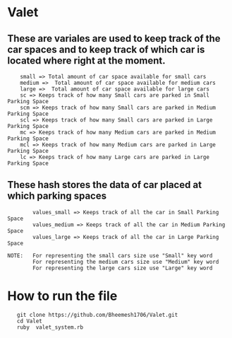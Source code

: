# Valet

   ## These are variales are used to keep track of the car spaces and to keep track of which car is located where right at the moment.
        small => Total amount of car space available for small cars 
        medium =>  Total amount of car space available for medium cars 
        large =>  Total amount of car space available for large cars
        sc => Keeps track of how many Small cars are parked in Small Parking Space
        scm => Keeps track of how many Small cars are parked in Medium Parking Space
        scl => Keeps track of how many Small cars are parked in Large Parking Space 
        mc => Keeps track of how many Medium cars are parked in Medium Parking Space
        mcl => Keeps track of how many Medium cars are parked in Large Parking Space
        lc => Keeps track of how many Large cars are parked in Large Parking Space
        
 ## These hash stores the data of car placed at which parking spaces
 ```
         values_small => Keeps track of all the car in Small Parking Space
         values_medium => Keeps track of all the car in Medium Parking Space
         values_large => Keeps track of all the car in Large Parking Space
 ```
 ``` 
 NOTE:   For representing the small cars size use "Small" key word
         For representing the medium cars size use "Medium" key word
         For representing the large cars size use "Large" key word
 ```


# How to run the file 

```
   git clone https://github.com/Bheemesh1706/Valet.git
   cd Valet
   ruby  valet_system.rb 
```
